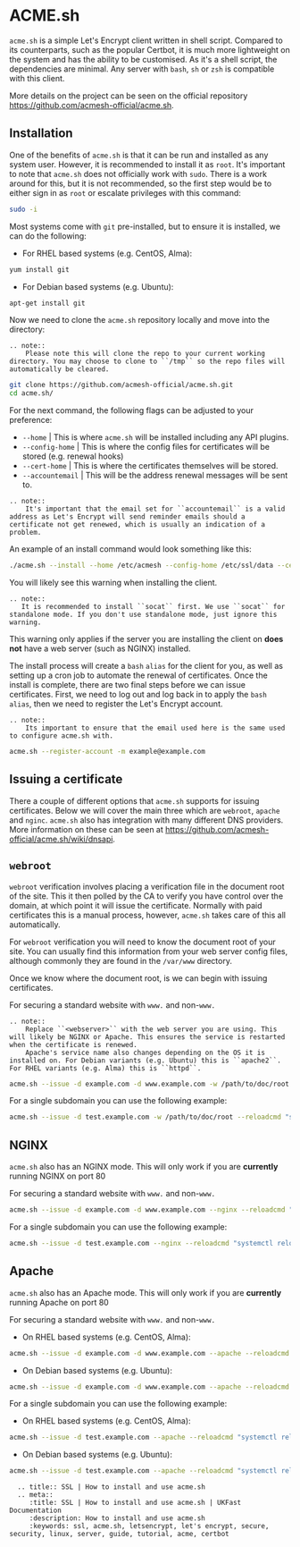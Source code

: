 # ACME.sh

`acme.sh` is a simple Let's Encrypt client written in shell script. Compared to its counterparts, such as the popular Certbot, it is much more lightweight on the system and has the ability to be customised. As it's a shell script, the dependencies are minimal. Any server with `bash`, `sh` or `zsh` is compatible with this client.

More details on the project can be seen on the official repository <https://github.com/acmesh-official/acme.sh>.

## Installation

One of the benefits of `acme.sh` is that it can be run and installed as any system user. However, it is recommended to install it as `root`. It's important to note that `acme.sh` does not officially work with `sudo`. There is a work around for this, but it is not recommended, so the first step would be to either sign in as `root` or escalate privileges with this command:

```bash
sudo -i
```

Most systems come with `git` pre-installed, but to ensure it is installed, we can do the following:

* For RHEL based systems (e.g. CentOS, Alma):

```bash
yum install git
```

* For Debian based systems (e.g. Ubuntu):

```bash
apt-get install git
```

Now we need to clone the `acme.sh` repository locally and move into the directory:

```eval_rst
.. note::
    Please note this will clone the repo to your current working directory. You may choose to clone to ``/tmp`` so the repo files will automatically be cleared.
```

```bash
git clone https://github.com/acmesh-official/acme.sh.git
cd acme.sh/
```

For the next command, the following flags can be adjusted to your preference:

- `--home` | This is where `acme.sh` will be installed including any API plugins.
- `--config-home` | This is where the config files for certificates will be stored (e.g. renewal hooks)
- `--cert-home` | This is where the certificates themselves will be stored.
- `--accountemail` | This will be the address renewal messages will be sent to.

```eval_rst
.. note::
    It's important that the email set for ``accountemail`` is a valid address as Let's Encrypt will send reminder emails should a certificate not get renewed, which is usually an indication of a problem.
```

An example of an install command would look something like this:

```bash
./acme.sh --install --home /etc/acmesh --config-home /etc/ssl/data --cert-home /etc/ssl/certs --accountemail "example@example.com"
```

You will likely see this warning when installing the client.

```
.. note::
   It is recommended to install ``socat`` first. We use ``socat`` for standalone mode. If you don't use standalone mode, just ignore this warning.
```

This warning only applies if the server you are installing the client on **does not** have a web server (such as NGINX) installed.

The install process will create a `bash` `alias` for the client for you, as well as setting up a cron job to automate the renewal of certificates. Once the install is complete, there are two final steps before we can issue certificates. First, we need to log out and log back in to apply the `bash` `alias`, then we need to register the Let's Encrypt account.

```eval_rst
.. note::
    Its important to ensure that the email used here is the same used to configure acme.sh with.
```

```bash
acme.sh --register-account -m example@example.com
```

## Issuing a certificate

There a couple of different options that `acme.sh` supports for issuing certificates. Below we will cover the main three which are `webroot`, `apache` and `nginc`. `acme.sh` also has integration with many different DNS providers. More information on these can be seen at <https://github.com/acmesh-official/acme.sh/wiki/dnsapi>.

## `webroot`

`webroot` verification involves placing a verification file in the document root of the site. This it then polled by the CA to verify you have control over the domain, at which point it will issue the certificate. Normally with paid certificates this is a manual process, however, `acme.sh` takes care of this all automatically.

For `webroot` verification you will need to know the document root of your site. You can usually find this information from your web server config files, although commonly they are found in the `/var/www` directory.

Once we know where the document root, is we can begin with issuing certificates.

For securing a standard website with `www.` and non-`www.`

```eval_rst
.. note::
    Replace ``<webserver>`` with the web server you are using. This will likely be NGINX or Apache. This ensures the service is restarted when the certificate is renewed.
    Apache's service name also changes depending on the OS it is installed on. For Debian variants (e.g. Ubuntu) this is ``apache2``. For RHEL variants (e.g. Alma) this is ``httpd``.
```

```bash
acme.sh --issue -d example.com -d www.example.com -w /path/to/doc/root --reloadcmd "systemctl reload <webserver>"
```

For a single subdomain you can use the following example:

```bash
acme.sh --issue -d test.example.com -w /path/to/doc/root --reloadcmd "systemctl reload <webserver>"
```

## NGINX

`acme.sh` also has an NGINX mode. This will only work if you are **currently** running NGINX on port 80

For securing a standard website with `www.` and non-`www.`

```bash
acme.sh --issue -d example.com -d www.example.com --nginx --reloadcmd "systemctl reload nginx"
```

For a single subdomain you can use the following example:

```bash
acme.sh --issue -d test.example.com --nginx --reloadcmd "systemctl reload nginx"
```

## Apache

`acme.sh` also has an Apache mode. This will only work if you are **currently** running Apache on port 80

For securing a standard website with `www.` and non-`www.`

* On RHEL based systems (e.g. CentOS, Alma):

```bash
acme.sh --issue -d example.com -d www.example.com --apache --reloadcmd "systemctl reload httpd"
```
* On Debian based systems (e.g. Ubuntu):

```bash
acme.sh --issue -d example.com -d www.example.com --apache --reloadcmd "systemctl reload apache2"
```

For a single subdomain you can use the following example:

* On RHEL based systems (e.g. CentOS, Alma):

```bash
acme.sh --issue -d test.example.com --apache --reloadcmd "systemctl reload httpd"
```

* On Debian based systems (e.g. Ubuntu):

```bash
acme.sh --issue -d test.example.com --apache --reloadcmd "systemctl reload apache2"
```

```eval_rst
  .. title:: SSL | How to install and use acme.sh
  .. meta::
     :title: SSL | How to install and use acme.sh | UKFast Documentation
     :description: How to install and use acme.sh
     :keywords: ssl, acme.sh, letsencrypt, let's encrypt, secure, security, linux, server, guide, tutorial, acme, certbot
```
